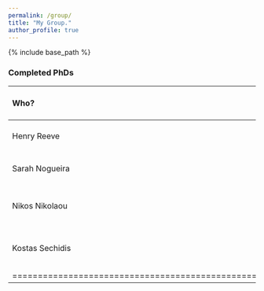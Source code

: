 ```yaml
---
permalink: /group/
title: "My Group."
author_profile: true
---
```


{% include base_path %}

### Completed PhDs

| Who?            | Year | PhD             | Where are they now?                 |
|:----------------|:-----|:----------------|:------------------------------------|
| Henry Reeve     | 2019 | cell6           | Lecturer, University of Bristol     |
| Sarah Nogueira  | 2018 | cell6           | Lecturer, University of Bristol     |
| Nikos Nikolaou  | 2017 | cell6           | Lecturer, University College London |
| Kostas Sechidis | 2019 | cell6           | Principal Data Scientist, Novartis  |
|================================================================================|
